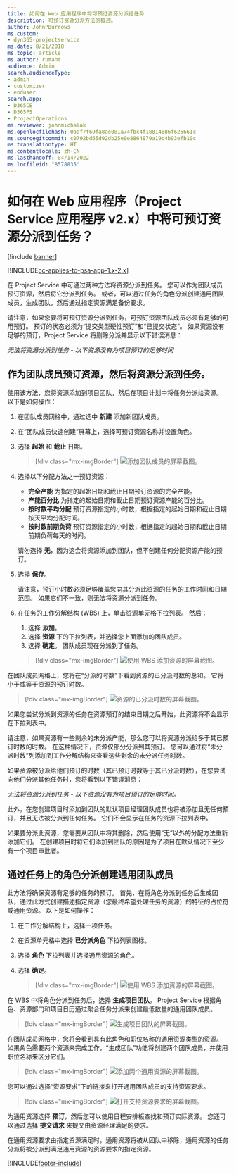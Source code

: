 ```yaml
---
title: 如何在 Web 应用程序中将可预订资源分派给任务
description: 可预订资源分派方法的概述。
author: JohnPBurrows
ms.custom:
- dyn365-projectservice
ms.date: 8/21/2018
ms.topic: article
ms.author: rumant
audience: Admin
search.audienceType:
- admin
- customizer
- enduser
search.app:
- D365CE
- D365PS
- ProjectOperations
ms.reviewer: johnmichalak
ms.openlocfilehash: 0aaf7f69fa8ae081a74fbc4f18014686f625661c
ms.sourcegitcommit: c0792bd65d92db25e0e8864879a19c4b93efb10c
ms.translationtype: HT
ms.contentlocale: zh-CN
ms.lasthandoff: 04/14/2022
ms.locfileid: "8578835"
---
```

# <a name="how-do-i-assign-a-bookable-resource-to-a-task-in-the-web-app-project-service-app-v2x"></a>如何在 Web 应用程序（Project Service 应用程序 v2.x）中将可预订资源分派到任务？

[!include [banner](../includes/psa-now-project-operations.md)]

[!INCLUDE[cc-applies-to-psa-app-1.x-2.x](../includes/cc-applies-to-psa-app-1x-2x.md)]

在 Project Service 中可通过两种方法将资源分派到任务。 您可以作为团队成员预订资源，然后将它分派到任务。 或者，可以通过任务的角色分派创建通用团队成员，生成团队，然后通过指定资源满足备份要求。

请注意，如果您要将可预订资源分派到任务，可预订资源团队成员必须有足够的可用预订。 预订的状态必须为“提交类型硬性预订”和“已提交状态”。 如果资源没有足够的预订，Project Service 将删除分派并显示以下错误消息：

*无法将资源分派到任务 - 以下资源没有为项目预订的足够时间*

## <a name="book-a-resource-as-a-team-member-and-then-assign-the-resource-to-a-task"></a>作为团队成员预订资源，然后将资源分派到任务。

使用该方法，您将资源添加到项目团队，然后在项目计划中将任务分派给资源。 以下是如何操作：
1.  在团队成员网格中，通过选中 **新建** 添加新团队成员。
2.  在“团队成员快速创建”屏幕上，选择可预订资源名称并设置角色。
3.  选择 **起始** 和 **截止** 日期。

    > [!div class="mx-imgBorder"] 
    > ![添加团队成员的屏幕截图。](media/FAQ-Resources-to-Tasks2-1.png "添加团队成员的屏幕截图")
 
4.  选择以下分配方法之一预订资源：
    - **完全产能** 为指定的起始日期和截止日期预订资源的完全产能。
    - **产能百分比** 为指定的起始日期和截止日期预订资源产能的百分比。
    - **按时数平均分配** 预订资源指定的小时数，根据指定的起始日期和截止日期按天平均分配时间。
    - **按时数前期负荷** 预订资源指定的小时数，根据指定的起始日期和截止日期前期负荷每天的时间。

    请勿选择 **无**，因为这会将资源添加到团队，但不创建任何分配资源产能的预订。
5.  选择 **保存**。

    请注意，预订小时数必须足够覆盖您向其分派此资源的任务的工作时间和日期范围。 如果它们不一致，则无法将资源分派到任务。

6.  在任务的工作分解结构 (WBS) 上，单击资源单元格下拉列表。 然后： 

    1. 选择 **添加**。
    2. 选择 **资源** 下的下拉列表，并选择您上面添加的团队成员。
    3. 选择 **确定**。 团队成员现在分派到了任务。

    > [!div class="mx-imgBorder"] 
    > ![使用 WBS 添加资源的屏幕截图。](media/FAQ-Resources-to-Tasks2-2.png "使用 WBS 添加资源的屏幕截图")
 
在团队成员网格上，您将在“分派的时数”下看到资源的已分派时数的总和。 它将小于或等于资源的预订时数。 

> [!div class="mx-imgBorder"] 
> ![资源的已分派时数的屏幕截图。](media/FAQ-Resources-to-Tasks2-3.png "资源的已分派时数的屏幕截图")
 
如果您尝试分派到资源的任务在资源预订的结束日期之后开始，此资源将不会显示在下拉列表中。

请注意，如果资源有一些剩余的未分派产能，那么您可以将资源分派给多于其已预订时数的时数。 在这种情况下，资源仅部分分派到其预订。 您可以通过将“未分派时数”列添加到工作分解结构来查看这些剩余的未分派任务时数。

如果资源被分派给他们预订的时数（其已预订时数等于其已分派时数），在您尝试向他们分派其他任务时，您将看到以下错误消息：

*无法将资源分派到任务 - 以下资源没有为项目预订的足够时间。*

此外，在您创建项目时添加到团队的默认项目经理团队成员也将被添加且无任何预订，并且无法被分派到任何任务。 它们不会显示在任务的资源下拉列表中。

如果要分派此资源，您需要从团队中将其删除，然后使用“无”以外的分配方法重新添加它们。 在创建项目时将它们添加到团队的原因是为了项目在默认情况下至少有一个项目审批者。

## <a name="create-a-generic-team-member-through-role-assignment-on-tasks"></a>通过任务上的角色分派创建通用团队成员

此方法将确保资源有足够的任务的预订。 首先，在将角色分派到任务后生成团队，通过此方式创建描述指定资源（您最终希望处理任务的资源）的特征的占位符或通用资源。 以下是如何操作：

1. 在工作分解结构上，选择一项任务。
2. 在资源单元格中选择 **已分派角色** 下拉列表图标。
3. 选择 **角色** 下拉列表并选择通用资源的角色。
4. 选择 **确定**。

    > [!div class="mx-imgBorder"] 
    > ![使用 WBS 添加资源的屏幕截图。](media/FAQ-Resources-to-Tasks2-4.png "使用 WBS 添加资源的屏幕截图")
 
在 WBS 中将角色分派到任务后，选择 **生成项目团队**。 Project Service 根据角色、资源部门和项目日历通过聚合任务分派来创建最低数量的通用团队成员。

> [!div class="mx-imgBorder"] 
> ![生成项目团队的屏幕截图。](media/FAQ-Resources-to-Tasks2-5.png "生成项目团队的屏幕截图")
 
在团队成员网格中，您将会看到具有此角色和职位名称的通用资源类型的资源。 如果角色需要两个资源来完成工作，“生成团队”功能将创建两个团队成员，并使用职位名称来区分它们。

> [!div class="mx-imgBorder"] 
> ![添加两个通用资源的屏幕截图。](media/FAQ-Resources-to-Tasks2-6.png "添加两个通用资源的屏幕截图")
 
您可以通过选择“资源要求”下的链接来打开通用团队成员的支持资源要求。

> [!div class="mx-imgBorder"] 
> ![打开支持资源要求的屏幕截图。](media/FAQ-Resources-to-Tasks2-7.png "打开支持资源要求的屏幕截图")

为通用资源选择 **预订**，然后您可以使用日程安排板查找和预订实际资源。 您还可以通过选择 **提交请求** 来提交由资源经理满足的要求。

在通用资源要求由指定资源满足时，通用资源将被从团队中移除，通用资源的任务分派将被分派到满足通用资源的资源要求的指定资源。
 



[!INCLUDE[footer-include](../includes/footer-banner.md)]
